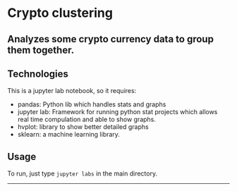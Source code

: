 # Crypto clustering

Analyzes some crypto currency data to group them together.
---


## Technologies
This is a jupyter lab notebook, so it requires:
- pandas: Python lib which handles stats and graphs
- jupyter lab: Framework for running python stat projects which allows real time compulation and able to show graphs.
- hvplot: library to show better detailed graphs
- sklearn: a machine learning library.






## Usage

   To run, just type `jupyter labs` in the main directory.

---
